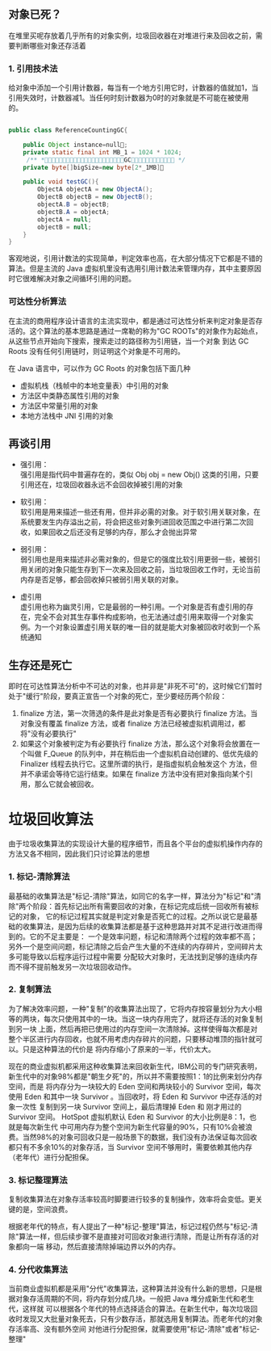 ## 对象已死？
在堆里买呢存放着几乎所有的对象实例，垃圾回收器在对堆进行来及回收之前，需要判断哪些对象还存活着
### 1. 引用技术法
给对象中添加一个引用计数器，每当有一个地方引用它时，计数器的值就加1，当引用失效时，计数器减1。当任何时刻计数器为0时的对象就是不可能在被使用的。

```java

public class ReferenceCountingGC{

    public Object instance=null􏳀;
    private static final int MB_1 = 1024 * 1024;
     /** *􏰶􏱭􏰜􏶠􏴾􏳨􏰝􏶍􏰒􏴌􏵅􏱘􏱋􏷊􏴩􏰉􏰊􏰠􏲤􏷋􏳴􏱒GC􏴇􏴈􏲯􏱹􏴅􏴆􏱋􏴙􏴺􏱣􏰅􏱫 */
    private byte[]bigSize=new byte[2*_1MB]􏳀

    public void testGC(){
        ObjectA objectA = new ObjectA();
        ObjectB objectB = new ObjectB();
        objectA.B = objectB;
        objectB.A = objectA;
        objectA = null;
        objectB = null;
    }
}
```
客观地说，引用计数法的实现简单，判定效率也高，在大部分情况下它都是不错的算法。但是主流的 Java 虚拟机里没有选用引用计数法来管理内存，其中主要原因时它很难解决对象之间循环引用的问题。

### 可达性分析算法
在主流的商用程序设计语言的主流实现中，都是通过可达性分析来判定对象是否存活的。这个算法的基本思路是通过一席勒的称为"GC ROOTs"的对象作为起始点，从这些节点开始向下搜索，搜索走过的路径称为引用链，当一个对象
到达 GC Roots 没有任何引用链时，则证明这个对象是不可用的。

在 Java 语言中，可以作为 GC Roots 的对象包括下面几种
- 虚拟机栈（栈帧中的本地变量表）中引用的对象
- 方法区中类静态属性引用的对象
- 方法区中常量引用的对象
- 本地方法栈中 JNI 引用的对象

## 再谈引用
- 强引用：  
   强引用是指代码中普遍存在的，类似 Obj obj = new Obj() 这类的引用，只要引用还在，垃圾回收器永远不会回收掉被引用的对象
   
- 软引用：  
  软引用是用来描述一些还有用，但并非必需的对象。对于软引用关联对象，在系统要发生内存溢出之前，将会把这些对象列进回收范围之中进行第二次回收，如果回收之后还没有足够的内存，那么才会抛出异常
  
- 弱引用：  
  弱引用也是用来描述非必需对象的，但是它的强度比软引用更弱一些，被弱引用关闭的对象只能生存到下一次来及回收之前，当垃圾回收工作时，无论当前内存是否足够，都会回收掉只被弱引用关联的对象。
- 虚引用   
  虚引用也称为幽灵引用，它是最弱的一种引用。一个对象是否有虚引用的存在，完全不会对其生存事件构成影响，也无法通过虚引用来取得一个对象实例。为一个对象设置虚引用关联的唯一目的就是能大对象被回收时收到一个系统通知
  
  
## 生存还是死亡

  即时在可达性算法分析中不可达的对象，也并非是"非死不可"的，这时候它们暂时处于"缓行"阶段，要真正宣告一个对象的死亡，至少要经历两个阶段：
  1. finalize 方法，第一次筛选的条件是此对象是否有必要执行 finalize 方法。当对象没有覆盖 finalize 方法，或者 finalize 方法已经被虚拟机调用过，都将"没有必要执行"
  2. 如果这个对象被判定为有必要执行 finalize 方法，那么这个对象将会放置在一个叫做 F_Queue 的队列中，并在稍后由一个虚拟机自动创建的、低优先级的 Finalizer 线程去执行它。这里所谓的执行，是指虚拟机会触发这个
  方法，但并不承诺会等待它运行结束。如果在 finalize 方法中没有把对象指向某个引用，那么它就会被回收。
  
  
   
# 垃圾回收算法  
由于垃圾收集算法的实现设计大量的程序细节，而且各个平台的虚拟机操作内存的方法又各不相同，因此我们只讨论算法的思想

### 1. 标记-清除算法
最基础的收集算法是"标记-清除"算法，如同它的名字一样，算法分为"标记"和"清除"两个阶段：首先标记出所有需要回收的对象，在标记完成后统一回收所有被标记的对象，
它的标记过程其实就是判定对象是否死亡的过程。之所以说它是最基础的收集算法，是因为后续的收集算法都是基于这种思路并对其不足进行改进而得到的。它的不足主要是：
一个是效率问题，标记和清除两个过程的效率都不高；另外一个是空间问题，标记清除之后会产生大量的不连续的内存碎片，空间碎片太多可能导致以后程序运行过程中需要
分配较大对象时，无法找到足够的连续内存而不得不提前触发另一次垃圾回收动作。
### 2. 复制算法

为了解决效率问题，一种"复制"的收集算法出现了，它将内存按容量划分为大小相等的两块，每次只使用其中的一块。当这一块内存用完了，就将还存活的对象复制到另一块
上面，然后再把已使用过的内存空间一次清除掉。这样使得每次都是对整个半区进行内存回收，也就不用考虑内存碎片的问题，只要移动堆顶的指针就可以。只是这种算法的代价是
将内存缩小了原来的一半，代价太大。

现在的商业虚拟机都采用这种收集算法来回收新生代，IBM公司的专门研究表明，新生代中的对象98%都是"朝生夕死"的，所以并不需要按照1：1的比例来划分内存空间，而是
将内存分为一块较大的 Eden 空间和两块较小的 Survivor 空间，每次使用 Eden 和其中一块 Survivor 。当回收时，将 Eden 和 Survivor 中还存活的对象一次性
复制到另一块 Survivor 空间上，最后清理掉 Eden 和 刚才用过的 Survivor 空间。 HotSpot 虚拟机默认 Eden 和 Survivor 的大小比例是8：1，也就是每次新生代
中可用内存为整个空间为新生代容量的90%，只有10%会被浪费。当然98%的对象可回收只是一般场景下的数据，我们没有办法保证每次回收都只有不多余10%的对象存活，当
 Survivor 空间不够用时，需要依赖其他内存（老年代）进行分配担保。
 
### 3. 标记整理算法

复制收集算法在对象存活率较高时脚要进行较多的复制操作，效率将会变低。更关键的是，空间浪费。

根据老年代的特点，有人提出了一种"标记-整理"算法，标记过程仍然与"标记-清除"算法一样，但后续步骤不是直接对可回收对象进行清除，而是让所有存活的对象都向一端
移动，然后直接清除掉端边界以外的内存。

### 4. 分代收集算法
当前商业虚拟机都是采用"分代"收集算法，这种算法并没有什么新的思想，只是根据对象存活周期的不同，将内存划分成几块。一般把 Java 堆分成新生代和老生代，这样就
可以根据各个年代的特点选择适合的算法。在新生代中，每次垃圾回收时发现又大批量对象死去，只有少数存活，那就选用复制算法。而老年代的对象存活率高、没有额外空间
对他进行分配担保，就需要使用"标记-清除"或者"标记-整理"
   